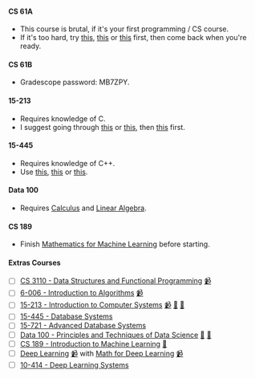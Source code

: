 #### CS 61A

- This course is brutal, if it's your first programming / CS course.
- If it's too hard, try [this](https://programming-23.mooc.fi/), [this](https://cs50.harvard.edu/x/2023/) or [this](https://htdp.org/) first, then come back when you're ready.
 
#### CS 61B

-  Gradescope password: MB7ZPY.

#### 15-213

- Requires knowledge of C.
- I suggest going through [this](https://inst.eecs.berkeley.edu/~cs61c/fa22/) or [this](http://knking.com/books/c2/index.html), then [this](https://link.springer.com/book/10.1007/978-3-030-54256-6) first.

#### 15-445

- Requires knowledge of C++.
- Use [this](https://www.learncpp.com/), [this](https://en.cppreference.com/w/) or [this](https://www.pearson.com/en-us/subject-catalog/p/tour-of-c-a/P200000002116).

#### Data 100

- Requires [Calculus](https://www.cengage.uk/c/calculus-early-transcendentals-metric-edition-9e-stewart-clegg-watson/9780357113516/) and [Linear Algebra](https://www.cambridge.org/in/universitypress/subjects/mathematics/algebra/introduction-linear-algebra-6th-edition).

#### CS 189

- Finish [Mathematics for Machine Learning](https://mml-book.github.io/) before starting.

#### Extras Courses

- [ ] [CS 3110 - Data Structures and Functional Programming](https://cs3110.github.io/textbook/cover.html) [📹](https://www.youtube.com/playlist?list=PLre5AT9JnKShBOPeuiD9b-I4XROIJhkIU)
- [ ] [6-006 - Introduction to Algorithms](https://ocw.mit.edu/courses/6-006-introduction-to-algorithms-spring-2020/) [📹](https://www.youtube.com/playlist?list=PLUl4u3cNGP63EdVPNLG3ToM6LaEUuStEY)
- [ ] [15-213 - Introduction to Computer Systems](https://www.cs.cmu.edu/~213/) [📹](https://scs.hosted.panopto.com/Panopto/Pages/Sessions/List.aspx#folderID=%22b96d90ae-9871-4fae-91e2-b1627b43e25e%22&maxResults=50&sortColumn=10&sortAscending=true) [🥼](http://csapp.cs.cmu.edu/3e/labs.html) [📝](https://github.com/lesabotsy/bootcamp/blob/main/notes.md#15-213)
- [ ] [15-445 - Database Systems](https://15445.courses.cs.cmu.edu/fall2022/)
- [ ] [15-721 - Advanced Database Systems](https://15721.courses.cs.cmu.edu/spring2023/)
- [ ] [Data 100 - Principles and Techniques of Data Science](https://ds100.org/sp22/) [🥼](https://github.com/orgs/DS-100/repositories) [📝](https://github.com/Lesabotsy/bootcamp/blob/main/notes.md#data-100)
- [ ] [CS 189 - Introduction to Machine Learning](https://people.eecs.berkeley.edu/~jrs/189/) [📝](https://github.com/Lesabotsy/bootcamp/blob/main/notes.md#cs-189)
- [ ] [Deep Learning](https://uni-tuebingen.de/fakultaeten/mathematisch-naturwissenschaftliche-fakultaet/fachbereiche/informatik/lehrstuehle/autonomous-vision/lectures/deep-learning/) [📹](https://www.youtube.com/playlist?list=PL05umP7R6ij3NTWIdtMbfvX7Z-4WEXRqD) with [Math for Deep Learning](https://uni-tuebingen.de/de/241678) [📹](https://www.youtube.com/playlist?list=PL05umP7R6ij0bo4UtMdzEJ6TiLOqj4ZCm)
- [ ] [10-414 - Deep Learning Systems](https://dlsyscourse.org/)
